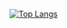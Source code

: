 [![Top Langs](https://github-readme-stats.vercel.app/api/top-langs/?username=yizdu&layout=compact&hide=css,html)](https://github.com/yizdu/github-readme-stats)
<!--
**yizdu/yizdu** is a ✨ _special_ ✨ repository because its `README.md` (this file) appears on your GitHub profile.

Here are some ideas to get you started:

- 🔭 I’m currently working on ...
- 🌱 I’m currently learning ...
- 👯 I’m looking to collaborate on ...
- 🤔 I’m looking for help with ...
- 💬 Ask me about ...
- 📫 How to reach me: ...
- 😄 Pronouns: ...
- ⚡ Fun fact: ...
-->
